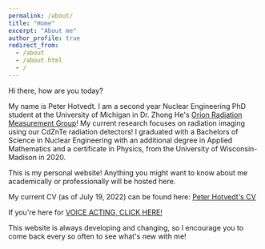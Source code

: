 ```yaml
---
permalink: /about/
title: "Home"
excerpt: "About me"
author_profile: true
redirect_from: 
  - /about
  - /about.html
  - /
---
```


Hi there, how are you today? 

My name is Peter Hotvedt. I am a second year Nuclear Engineering PhD student at the University of Michigan in Dr. Zhong He's [Orion Radiation Measurement Group](https://cztlab.engin.umich.edu/)! My current research focuses on radiation imaging using our CdZnTe radiation detectors! I graduated with a Bachelors of Science in Nuclear Engineering with an additional degree in Applied Mathematics and a certificate in Physics, from the University of Wisconsin-Madison in 2020.

This is my personal website! Anything you might want to know about me academically or professionally will be hosted here.

My current CV (as of July 19, 2022) can be found here: [Peter Hotvedt's CV](/files/Peter_Hotvedt_CV.pdf)

If you're here for [VOICE ACTING, CLICK HERE!](photvedt.github.io/voicework/)

This website is always developing and changing, so I encourage you to come back every so often to see what's new with me!

